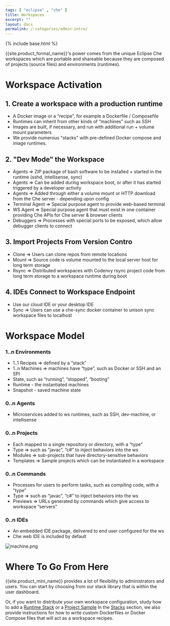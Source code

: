 ```yaml
---
tags: [ "eclipse" , "che" ]
title: Workspaces
excerpt: ""
layout: docs
permalink: /:categories/admin-intro/
---
```

{% include base.html %}

{{site.product_formal_name}}'s power comes from the unique Eclipse Che workspaces which are portable and shareable because they are composed of projects (source files) and environments (runtimes). 

# Workspace Activation
## 1. Create a workspace with a production runtime
- A Docker image or a “recipe”, for example a Dockerfile / Composefile
- Runtimes can inherit from other kinds of “machines” such as SSH 
- Images are built, if necessary, and run with additional run + volume mount parameters
- We provide numerous "stacks" with pre-defined Docker compose and image runtimes.

## 2. "Dev Mode” the Workspace
- Agents ⇒ ZIP package of bash software to be installed + started in the runtime (sshd, intellisense, sync)
- Agents ⇒ Can be added during workspace boot, or after it has started triggered by a developer activity
- Agents ⇒ Added through either a volume mount or HTTP download from the Che server - depending upon config
- Terminal Agent ⇒ Special purpose agent to provide web-based terminal
- WS Agent ⇒ Special purpose agent that must exist in one container providing Che APIs for Che server & browser clients
- Debuggers ⇒ Processes with special ports to be exposed, which allow debugger clients to connect

## 3. Import Projects From Version Contro
- Clone ⇒ Users can clone repos from remote locations
- Mount ⇒ Source code is volume mounted to the local server host for long term storage
- Rsync ⇒ Distributed workspaces with Codenvy rsync project code from long term storage to a workspace runtime during boot

## 4. IDEs Connect to Workspace Endpoint
- Use our cloud IDE or your desktop IDE
- Sync ⇒ Users can use a che-sync docker container to unison sync workspace files to localhost

# Workspace Model
### 1..n Environments
- 1..1 Recipes ⇒ defined by a “stack”
- 1..n Machines ⇒ machines have “type”, such as Docker or SSH and an SPI
- State, such as “running”, “stopped”, “booting”
- Runtime - the instantiated machines
- Snapshot - saved machine state

### 0..n Agents
- Microservices added to ws runtimes, such as SSH, dev-machine, or intellisense

### 0..n Projects
- Each mapped to a single repository or directory, with a “type”
- Type ⇒ such as “javac”, “c#” to inject behaviors into the ws
- Modules ⇒ sub-projects that have directory-sensitive behaviors
- Templates ⇒ Sample projects which can be instantiated in a workspace

### 0..n Commands
- Processes for users to perform tasks, such as compiling code, with a “type”
- Type ⇒ such as “javac”, “c#” to inject behaviors into the ws
- Previews ⇒ URLs generated by commands which give access to workspace “servers”

### 0..n IDEs
- An embedded IDE package, delivered to end user configured for the ws
- Che web IDE is included by default

![machine.png]({{base}}{{site.links["machine.png"]}})
# Where To Go From Here  
{{site.product_mini_name}} provides a lot of flexibility to administrators and users. You can start by choosing from our stack library that is within the user dashboard.

Or, if you want to distribute your own workspace configuration, study how to add a [Runtime Stack]({{base}}{{site.links["ws-stacks"]}}) or a [Project Sample]({{base}}{{site.links["ws-samples"]}})
In the [Stacks]({{base}}{{site.links["ws-stacks"]}}) section, we also provide instructions for how to write custom Dockerfiles or Docker Compose files that will act as a workspace recipes.
